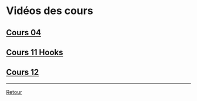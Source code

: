 # Vidéos des cours
## [Cours 04](./2022-11-20-IntroMongo/Cours04.md)

## [Cours 11 Hooks](./2022-12-08-Hooks-React/Cours11.md)

## [Cours 12](./2022-12-12-CorrectionFormatif08/Cours12.md)


---
[Retour](../README.md)
